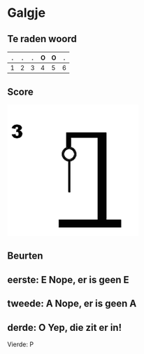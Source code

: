 # Galgje

## Te raden woord

|.|.|.|O|O|.|
|-|-|-|-|-|-|
|1|2|3|4|5|6|

## Score
![gallow](./images/3.png)

## Beurten
eerste: E
Nope, er is geen E
-------------------
tweede: A
Nope, er is geen A
-------------------
derde: O
Yep, die zit er in!
-------------------
Vierde: P